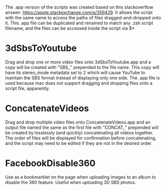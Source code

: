 The .app version of the scripts was created based on this stackoverflow answer: https://apple.stackexchange.com/a/359429. It allows the script with the same name to access the paths of files dragged-and-dropped onto it. This .app file can be duplicated and renamed to match any .zsh script filename, and the files can be accessed inside the script via $*

# 3dSbsToYoutube

Drag and drop one or more video files onto 3dSbsToYoutube.app and a copy will be created with "SBS_" prepended to the file name. This copy will have its stereo_mode metadata set to 2 which will cause YouTube to maintain the SBS format instead of displaying only one side. The .app file is used because mac does not support dragging and dropping files onto a script file, apparently.

# ConcatenateVideos

Drag and drop multiple video files onto ConcatenateVideos.app and an output file named the same as the first file with "CONCAT_" prepended will be created by losslessly (and quickly) concatenating all videos together. The order of files will be displayed for confirmation before concatenating, and the script may need to be edited if they are not in the desired order.

# FacebookDisable360

Use as a bookmarklet on the page when uploading images to an album to disable the 360 feature. Useful when uploading 3D SBS photos.